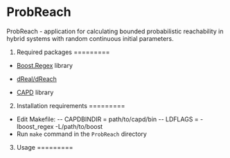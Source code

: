 ProbReach
=========
ProbReach - application for calculating bounded probabilistic reachability in hybrid systems with random continuous initial parameters.

1. Required packages
=========
- [Boost.Regex](http://www.boost.org/doc/libs/1_55_0/libs/regex/doc/html/index.html) library

- [dReal/dReach](http://dreal.cs.cmu.edu/)

- [CAPD](http://capd.ii.uj.edu.pl/) library

2. Installation requirements
=========

- Edit Makefile:
-- CAPDBINDIR = path/to/capd/bin
-- LDFLAGS = -lboost_regex -L/path/to/boost
- Run `make` command in the `ProbReach` directory


3. Usage
=========